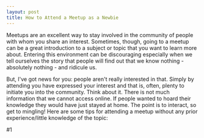 ```yaml
---
layout: post
title: How to Attend a Meetup as a Newbie
---
```



Meetups are an excellent way to stay involved in the community of people with whom you share an interest. Sometimes, though, going to a meetup can be a great introduction to a subject or topic that you want to learn more about. Entering this environment can be discouraging especially when we tell ourselves the story that people will find out that we know nothing - absolutely nothing - and ridicule us.

But, I've got news for you: people aren't really interested in that. Simply by attending you have expressed your interest and that is, often, plenty to initiate you into the community. Think about it. There is not much information that we cannot access online. If people wanted to hoard their knowledge they would have just stayed at home. The point is to interact, so get to mingling! Here are some tips for attending a meetup without any prior experience/little knowledge of the topic:

#1



